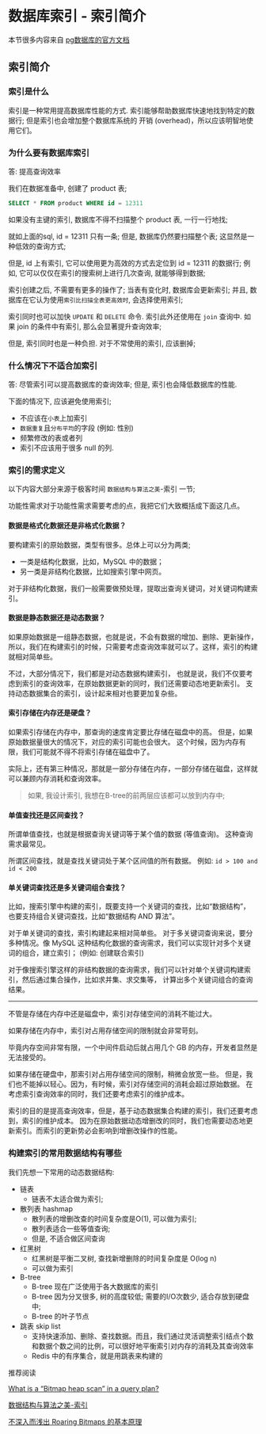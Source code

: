 # 数据库索引 - 索引简介

本节很多内容来自 [pg数据库的官方文档](https://www.postgresql.org/files/documentation/pdf/13/postgresql-13-A4.pdf)

## 索引简介

### 索引是什么

索引是一种常用提高数据库性能的方式. 索引能够帮助数据库快速地找到特定的数据行;
但是索引也会增加整个数据库系统的 开销 (overhead)，所以应该明智地使用它们。
 
### 为什么要有数据库索引

答: 提高查询效率

我们在数据准备中, 创建了 product 表;

```sql
SELECT * FROM product WHERE id = 12311
```

如果没有主键的索引, 数据库不得不扫描整个 product 表, 一行一行地找;

就如上面的sql, id = 12311 只有一条; 
但是, 数据库仍然要扫描整个表; 这显然是一种低效的查询方式; 

但是, id 上有索引, 它可以使用更为高效的方式去定位到 id = 12311 的数据行;
例如, 它可以仅仅在索引的搜索树上进行几次查询, 就能够得到数据;

索引创建之后, 不需要有更多的操作了; 当表有变化时, 数据库会更新索引;
并且, 数据库在它认为使用`索引比扫描全表更高效时`, 会选择使用索引;

索引同时也可以加快 `UPDATE` 和 `DELETE` 命令.
索引此外还使用在 `join` 查询中. 如果 join 的条件中有索引, 那么会显著提升查询效率;

但是, 索引同时也是一种负担. 对于不常使用的索引, 应该删掉;

### 什么情况下不适合加索引


答: 
尽管索引可以提高数据库的查询效率; 
但是, 索引也会降低数据库的性能. 

下面的情况下, 应该避免使用索引;

- 不应该在`小表`上加索引
- `数据重复`且`分布平均`的字段 (例如: 性别)
- 频繁修改的表或者列
- 索引不应该用于很多 null 的列.


### 索引的需求定义

以下内容大部分来源于极客时间 `数据结构与算法之美`-索引  一节;

功能性需求对于功能性需求需要考虑的点，我把它们大致概括成下面这几点。

#### 数据是格式化数据还是非格式化数据？

要构建索引的原始数据，类型有很多。总体上可以分为两类;

- 一类是结构化数据，比如，MySQL 中的数据；
- 另一类是非结构化数据，比如搜索引擎中网页。

对于非结构化数据，我们一般需要做预处理，提取出查询关键词，对关键词构建索引。

#### 数据是静态数据还是动态数据？

如果原始数据是一组静态数据，也就是说，不会有数据的增加、删除、更新操作，
所以，我们在构建索引的时候，只需要考虑查询效率就可以了。这样，索引的构建就相对简单些。
  
不过，大部分情况下，我们都是对动态数据构建索引，
也就是说，我们不仅要考虑到索引的查询效率，在原始数据更新的同时，我们还需要动态地更新索引。
支持动态数据集合的索引，设计起来相对也要更加复杂些。
  
  
#### 索引存储在内存还是硬盘？
  
如果索引存储在内存中，那查询的速度肯定要比存储在磁盘中的高。
但是，如果原始数据量很大的情况下，对应的索引可能也会很大。
这个时候，因为内存有限，我们可能就不得不将索引存储在磁盘中了。

实际上，还有第三种情况，那就是一部分存储在内存，一部分存储在磁盘，这样就可以兼顾内存消耗和查询效率。

> 如果, 我设计索引, 我想在B-tree的前两层应该都可以放到内存中;

#### 单值查找还是区间查找？
  
所谓单值查找，也就是根据查询关键词等于某个值的数据 (等值查询)。
这种查询需求最常见。

所谓区间查找，就是查找关键词处于某个区间值的所有数据。
例如:  `id > 100 and id < 200`


#### 单关键词查找还是多关键词组合查找？

比如，搜索引擎中构建的索引，既要支持一个关键词的查找，比如“数据结构”，
也要支持组合关键词查找，比如“数据结构 AND 算法”。

对于单关键词的查找，索引构建起来相对简单些。
对于多关键词查询来说，要分多种情况。像 MySQL 这种结构化数据的查询需求，我们可以实现针对多个关键词的组合，建立索引；
(例如: 创建联合索引)

对于像搜索引擎这样的非结构数据的查询需求，我们可以针对单个关键词构建索引，然后通过集合操作，比如求并集、求交集等，
计算出多个关键词组合的查询结果。


-----

不管是存储在内存中还是磁盘中，索引对存储空间的消耗不能过大。

如果存储在内存中，索引对占用存储空间的限制就会非常苛刻。

毕竟内存空间非常有限，一个中间件启动后就占用几个 GB 的内存，开发者显然是无法接受的。

如果存储在硬盘中，那索引对占用存储空间的限制，稍微会放宽一些。
但是，我们也不能掉以轻心。因为，有时候，索引对存储空间的消耗会超过原始数据。
在考虑索引查询效率的同时，我们还要考虑索引的维护成本。

索引的目的是提高查询效率，但是，基于动态数据集合构建的索引，我们还要考虑到，索引的维护成本。
因为在原始数据动态增删改的同时，我们也需要动态地更新索引。而索引的更新势必会影响到增删改操作的性能。

### 构建索引的常用数据结构有哪些

我们先想一下常用的动态数据结构:

- 链表
  - 链表不太适合做为索引; 
- 散列表 hashmap
  - 散列表的增删改查的时间复杂度是O(1), 可以做为索引;
  - 散列表适合一些等值查询; 
  - 但是, 不适合做区间查询
- 红黑树
  - 红黑树是平衡二叉树, 查找新增删除的时间复杂度是 O(log n)
  - 可以做为索引
- B-tree
  - B-tree 现在广泛使用于各大数据库的索引
  - B-tree 因为分叉很多, 树的高度较低; 需要的I/O次数少, 适合存放到硬盘中;
  - B-tree 的叶子节点
- 跳表 skip list
  - 支持快速添加、删除、查找数据。而且，我们通过灵活调整索引结点个数和数据个数之间的比例，可以很好地平衡索引对内存的消耗及其查询效率
  - Redis 中的有序集合，就是用跳表来构建的
 

推荐阅读

[What is a “Bitmap heap scan” in a query plan?](https://stackoverflow.com/questions/6592626/what-is-a-bitmap-heap-scan-in-a-query-plan)

[数据结构与算法之美-索引](https://time.geekbang.org/column/article/78449)

[不深入而浅出 Roaring Bitmaps 的基本原理](https://cloud.tencent.com/developer/article/1136054)